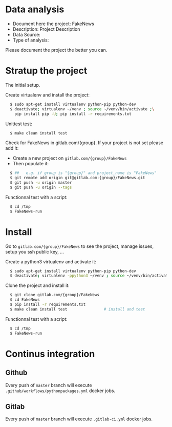 # Data analysis
- Document here the project: FakeNews
- Description: Project Description
- Data Source:
- Type of analysis:

Please document the project the better you can.

# Stratup the project

The initial setup.

Create virtualenv and install the project:
```bash
  $ sudo apt-get install virtualenv python-pip python-dev
  $ deactivate; virtualenv ~/venv ; source ~/venv/bin/activate ;\
    pip install pip -U; pip install -r requirements.txt
```

Unittest test:
```bash
  $ make clean install test
```

Check for FakeNews in gitlab.com/{group}.
If your project is not set please add it:

- Create a new project on `gitlab.com/{group}/FakeNews`
- Then populate it:

```bash
  $ ##   e.g. if group is "{group}" and project_name is "FakeNews"
  $ git remote add origin git@gitlab.com:{group}/FakeNews.git
  $ git push -u origin master
  $ git push -u origin --tags
```

Functionnal test with a script:
```bash
  $ cd /tmp
  $ FakeNews-run
```
# Install
Go to `gitlab.com/{group}/FakeNews` to see the project, manage issues,
setup you ssh public key, ...

Create a python3 virtualenv and activate it:
```bash
  $ sudo apt-get install virtualenv python-pip python-dev
  $ deactivate; virtualenv -ppython3 ~/venv ; source ~/venv/bin/activate
```

Clone the project and install it:
```bash
  $ git clone gitlab.com/{group}/FakeNews
  $ cd FakeNews
  $ pip install -r requirements.txt
  $ make clean install test                # install and test
```
Functionnal test with a script:
```bash
  $ cd /tmp
  $ FakeNews-run
``` 

# Continus integration
## Github 
Every push of `master` branch will execute `.github/workflows/pythonpackages.yml` docker jobs.
## Gitlab
Every push of `master` branch will execute `.gitlab-ci.yml` docker jobs.
